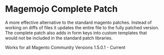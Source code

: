 # Magemojo Complete Patch

A more effective alternative to the standard magento patches. Instead of working on diffs of files it updates the entire file to the fully patched version. The complete patch also adds in form keys into custom templates that would not be included in the standard patch libraries.

Works for all Magento Community Versions 1.5.0.1 - Current